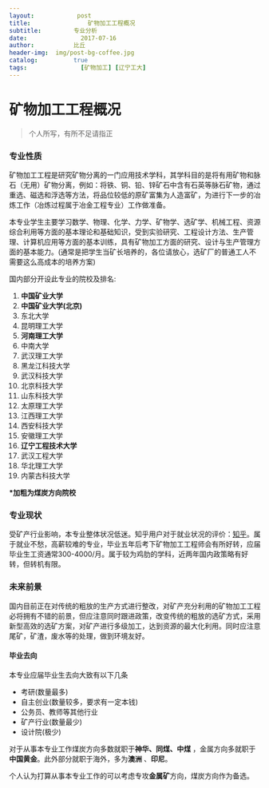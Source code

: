 ```yaml
---
layout:            post
title:                矿物加工工程概况
subtitle:         专业分析
date:               2017-07-16
author:           比丘
header-img:  img/post-bg-coffee.jpg
catalog:          true
tags:               [矿物加工] [辽宁工大]
---
```

# 矿物加工工程概况
> 个人所写，有所不足请指正

### 专业性质  


 矿物加工工程是研究矿物分离的一门应用技术学科，其学科目的是将有用矿物和脉石（无用）矿物分离，例如：将铁、铜、铅、锌矿石中含有石英等脉石矿物，通过重选、磁选和浮选等方法，将品位较低的原矿富集为人造富矿，为进行下一步的冶炼工作（冶炼过程属于冶金工程专业）工作做准备。  
 
本专业学生主要学习数学、物理、化学、力学、矿物学、选矿学、机械工程、资源综合利用等方面的基本理论和基础知识，受到实验研究、工程设计方法、生产管理、计算机应用等方面的基本训练，具有矿物加工方面的研究、设计与生产管理方面的基本能力。(通常是把学生当矿长培养的，各位请放心，选矿厂的普通工人不需要这么高成本的培养方案)  

国内部分开设此专业的院校及排名:  

1. **中国矿业大学**
1. **中国矿业大学(北京)**
1. 东北大学
1. 昆明理工大学
5. **河南理工大学**
6. 中南大学
7. 武汉理工大学
8. 黑龙江科技大学
9. 武汉科技大学
10. 北京科技大学
11. 山东科技大学
12. 太原理工大学
13. 江西理工大学
14. 西安科技大学
15. 安徽理工大学
16. **辽宁工程技术大学**
17. 武汉工程大学
18. 华北理工大学
19. 内蒙古科技大学  

**\*加粗为煤炭方向院校**

### 专业现状  

受矿产行业影响，本专业整体状况低迷。知乎用户对于就业状况的评价：[知乎](https://www.zhihu.com/question/20043324)。属于就业不愁，高薪较难的专业，毕业五年后考下矿物加工工程师会有所好转，应届毕业生工资通常300-4000/月。属于较为鸡肋的学科，近两年国内政策略有好转，但转机有限。  

### 未来前景  

国内目前正在对传统的粗放的生产方式进行整改，对矿产充分利用的矿物加工工程必将拥有不错的前景，但应注意同时跟进政策，改变传统的粗放的选矿方式，采用新型高效的选矿方案，对矿产进行多级加工，达到资源的最大化利用。同时应注意尾矿，矿渣，废水等的处理，做到环境友好。  

#### 毕业去向

本专业应届毕业生去向大致有以下几条  

- 考研(数量最多)  
- 自主创业(数量较多，要求有一定本钱)  
- 公务员、教师等其他行业  
- 矿产行业(数量最少)  
- 设计院(极少)  

对于从事本专业工作煤炭方向多数就职于**神华、同煤、中煤** ，金属方向多就职于**中国黄金**。此外部分就职于海外，多为**澳洲** 、**印尼**。  

个人认为打算从事本专业工作的可以考虑专攻**金属矿**方向，煤炭方向作为备选。
